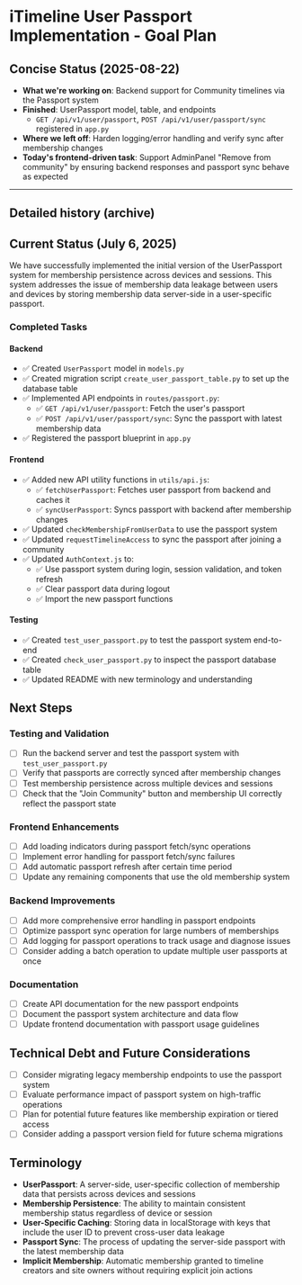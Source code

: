 # iTimeline User Passport Implementation - Goal Plan

## Concise Status (2025-08-22)
- **What we're working on**: Backend support for Community timelines via the Passport system
- **Finished**: UserPassport model, table, and endpoints
  - `GET /api/v1/user/passport`, `POST /api/v1/user/passport/sync` registered in `app.py`
- **Where we left off**: Harden logging/error handling and verify sync after membership changes
- **Today's frontend-driven task**: Support AdminPanel "Remove from community" by ensuring backend responses and passport sync behave as expected

---

## Detailed history (archive)

## Current Status (July 6, 2025)

We have successfully implemented the initial version of the UserPassport system for membership persistence across devices and sessions. This system addresses the issue of membership data leakage between users and devices by storing membership data server-side in a user-specific passport.

### Completed Tasks

#### Backend
- ✅ Created `UserPassport` model in `models.py`
- ✅ Created migration script `create_user_passport_table.py` to set up the database table
- ✅ Implemented API endpoints in `routes/passport.py`:
  - ✅ `GET /api/v1/user/passport`: Fetch the user's passport
  - ✅ `POST /api/v1/user/passport/sync`: Sync the passport with latest membership data
- ✅ Registered the passport blueprint in `app.py`

#### Frontend
- ✅ Added new API utility functions in `utils/api.js`:
  - ✅ `fetchUserPassport`: Fetches user passport from backend and caches it
  - ✅ `syncUserPassport`: Syncs passport with backend after membership changes
- ✅ Updated `checkMembershipFromUserData` to use the passport system
- ✅ Updated `requestTimelineAccess` to sync the passport after joining a community
- ✅ Updated `AuthContext.js` to:
  - ✅ Use passport system during login, session validation, and token refresh
  - ✅ Clear passport data during logout
  - ✅ Import the new passport functions

#### Testing
- ✅ Created `test_user_passport.py` to test the passport system end-to-end
- ✅ Created `check_user_passport.py` to inspect the passport database table
- ✅ Updated README with new terminology and understanding

## Next Steps

### Testing and Validation
- [ ] Run the backend server and test the passport system with `test_user_passport.py`
- [ ] Verify that passports are correctly synced after membership changes
- [ ] Test membership persistence across multiple devices and sessions
- [ ] Check that the "Join Community" button and membership UI correctly reflect the passport state

### Frontend Enhancements
- [ ] Add loading indicators during passport fetch/sync operations
- [ ] Implement error handling for passport fetch/sync failures
- [ ] Add automatic passport refresh after certain time period
- [ ] Update any remaining components that use the old membership system

### Backend Improvements
- [ ] Add more comprehensive error handling in passport endpoints
- [ ] Optimize passport sync operation for large numbers of memberships
- [ ] Add logging for passport operations to track usage and diagnose issues
- [ ] Consider adding a batch operation to update multiple user passports at once

### Documentation
- [ ] Create API documentation for the new passport endpoints
- [ ] Document the passport system architecture and data flow
- [ ] Update frontend documentation with passport usage guidelines

## Technical Debt and Future Considerations
- [ ] Consider migrating legacy membership endpoints to use the passport system
- [ ] Evaluate performance impact of passport system on high-traffic operations
- [ ] Plan for potential future features like membership expiration or tiered access
- [ ] Consider adding a passport version field for future schema migrations

## Terminology

- **UserPassport**: A server-side, user-specific collection of membership data that persists across devices and sessions
- **Membership Persistence**: The ability to maintain consistent membership status regardless of device or session
- **User-Specific Caching**: Storing data in localStorage with keys that include the user ID to prevent cross-user data leakage
- **Passport Sync**: The process of updating the server-side passport with the latest membership data
- **Implicit Membership**: Automatic membership granted to timeline creators and site owners without requiring explicit join actions
